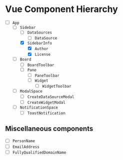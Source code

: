 # Vue Component Hierarchy

- [ ] `App`
  - [ ] `Sidebar`
    - [ ] `DataSources`
      - [ ] `DataSource`
    - [x] `SidebarInfo`
      - [x] `Author`
      - [x] `License`
  - [ ] `Board`
    - [ ] `BoardToolbar`
    - [ ] `Pane`
      - [ ] `PaneToolbar`
      - [ ] `Widget`
        - [ ] `WidgetToolbar`
  - [ ] `ModalSpace`
    - [ ] `CreateDataSourceModal`
    - [ ] `CreateWidgetModal`
  - [ ] `NotificationSpace`
    - [ ] `ToastNotification`

## Miscellaneous components

- [ ] `PersonName`
- [ ] `EmailAddress`
- [ ] `FullyQualifiedDomainName`
